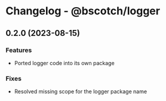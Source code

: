 # Changelog - @bscotch/logger

## 0.2.0 (2023-08-15)

### Features

- Ported logger code into its own package

### Fixes

- Resolved missing scope for the logger package name